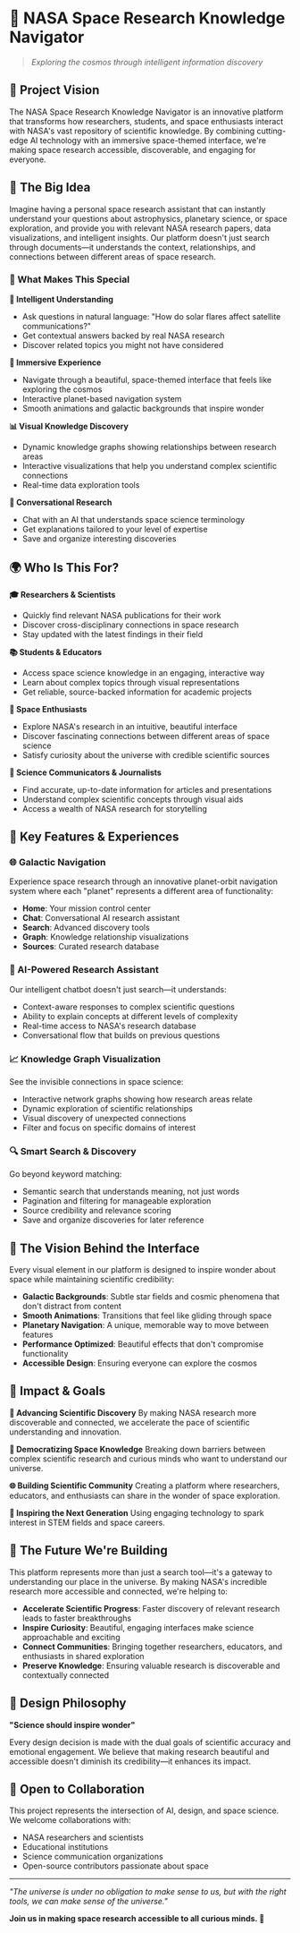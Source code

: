 # 🚀 NASA Space Research Knowledge Navigator

> *Exploring the cosmos through intelligent information discovery*

## 🌌 Project Vision

The NASA Space Research Knowledge Navigator is an innovative platform that transforms how researchers, students, and space enthusiasts interact with NASA's vast repository of scientific knowledge. By combining cutting-edge AI technology with an immersive space-themed interface, we're making space research accessible, discoverable, and engaging for everyone.

## 🎯 The Big Idea

Imagine having a personal space research assistant that can instantly understand your questions about astrophysics, planetary science, or space exploration, and provide you with relevant NASA research papers, data visualizations, and intelligent insights. Our platform doesn't just search through documents—it understands the context, relationships, and connections between different areas of space research.

### 🌟 What Makes This Special

**🧠 Intelligent Understanding**
- Ask questions in natural language: "How do solar flares affect satellite communications?"
- Get contextual answers backed by real NASA research
- Discover related topics you might not have considered

**🎨 Immersive Experience**
- Navigate through a beautiful, space-themed interface that feels like exploring the cosmos
- Interactive planet-based navigation system
- Smooth animations and galactic backgrounds that inspire wonder

**📊 Visual Knowledge Discovery**
- Dynamic knowledge graphs showing relationships between research areas
- Interactive visualizations that help you understand complex scientific connections
- Real-time data exploration tools

**💬 Conversational Research**
- Chat with an AI that understands space science terminology
- Get explanations tailored to your level of expertise
- Save and organize interesting discoveries

## 🌍 Who Is This For?

**🎓 Researchers & Scientists**
- Quickly find relevant NASA publications for their work
- Discover cross-disciplinary connections in space research
- Stay updated with the latest findings in their field

**📚 Students & Educators**
- Access space science knowledge in an engaging, interactive way
- Learn about complex topics through visual representations
- Get reliable, source-backed information for academic projects

**🌟 Space Enthusiasts**
- Explore NASA's research in an intuitive, beautiful interface
- Discover fascinating connections between different areas of space science
- Satisfy curiosity about the universe with credible scientific sources

**🏢 Science Communicators & Journalists**
- Find accurate, up-to-date information for articles and presentations
- Understand complex scientific concepts through visual aids
- Access a wealth of NASA research for storytelling

## 🚀 Key Features & Experiences

### 🌐 Galactic Navigation
Experience space research through an innovative planet-orbit navigation system where each "planet" represents a different area of functionality:
- **Home**: Your mission control center
- **Chat**: Conversational AI research assistant
- **Search**: Advanced discovery tools
- **Graph**: Knowledge relationship visualizations
- **Sources**: Curated research database

### 🤖 AI-Powered Research Assistant
Our intelligent chatbot doesn't just search—it understands:
- Context-aware responses to complex scientific questions
- Ability to explain concepts at different levels of complexity
- Real-time access to NASA's research database
- Conversational flow that builds on previous questions

### 📈 Knowledge Graph Visualization
See the invisible connections in space science:
- Interactive network graphs showing how research areas relate
- Dynamic exploration of scientific relationships
- Visual discovery of unexpected connections
- Filter and focus on specific domains of interest

### 🔍 Smart Search & Discovery
Go beyond keyword matching:
- Semantic search that understands meaning, not just words
- Pagination and filtering for manageable exploration
- Source credibility and relevance scoring
- Save and organize discoveries for later reference

## 🌟 The Vision Behind the Interface

Every visual element in our platform is designed to inspire wonder about space while maintaining scientific credibility:

- **Galactic Backgrounds**: Subtle star fields and cosmic phenomena that don't distract from content
- **Smooth Animations**: Transitions that feel like gliding through space
- **Planetary Navigation**: A unique, memorable way to move between features
- **Performance Optimized**: Beautiful effects that don't compromise functionality
- **Accessible Design**: Ensuring everyone can explore the cosmos

## 🎯 Impact & Goals

**🔬 Advancing Scientific Discovery**
By making NASA research more discoverable and connected, we accelerate the pace of scientific understanding and innovation.

**📖 Democratizing Space Knowledge**
Breaking down barriers between complex scientific research and curious minds who want to understand our universe.

**🌐 Building Scientific Community**
Creating a platform where researchers, educators, and enthusiasts can share in the wonder of space exploration.

**🚀 Inspiring the Next Generation**
Using engaging technology to spark interest in STEM fields and space careers.

## 🌈 The Future We're Building

This platform represents more than just a search tool—it's a gateway to understanding our place in the universe. By making NASA's incredible research more accessible and connected, we're helping to:

- **Accelerate Scientific Progress**: Faster discovery of relevant research leads to faster breakthroughs
- **Inspire Curiosity**: Beautiful, engaging interfaces make science approachable and exciting
- **Connect Communities**: Bringing together researchers, educators, and enthusiasts in shared exploration
- **Preserve Knowledge**: Ensuring valuable research is discoverable and contextually connected

## 🎨 Design Philosophy

**"Science should inspire wonder"**

Every design decision is made with the dual goals of scientific accuracy and emotional engagement. We believe that making research beautiful and accessible doesn't diminish its credibility—it enhances its impact.

## 🤝 Open to Collaboration

This project represents the intersection of AI, design, and space science. We welcome collaborations with:
- NASA researchers and scientists
- Educational institutions
- Science communication organizations
- Open-source contributors passionate about space

---

*"The universe is under no obligation to make sense to us, but with the right tools, we can make sense of the universe."*

**Join us in making space research accessible to all curious minds. 🌟**
